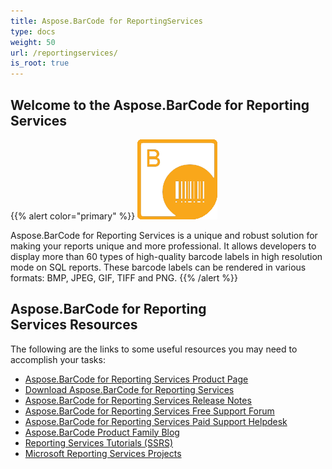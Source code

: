```yaml
---
title: Aspose.BarCode for ReportingServices
type: docs
weight: 50
url: /reportingservices/
is_root: true
---
```

## **Welcome to the Aspose.BarCode for Reporting Services**

{{% alert color="primary" %}} 
![Aspose.BarCode for Reporting Services](aspose-BarCode-for-ReportingSerices.png)

Aspose.BarCode for Reporting Services is a unique and robust solution for making your reports unique and more professional. It allows developers to display more than 60 types of high-quality barcode labels in high resolution mode on SQL reports. These barcode labels can be rendered in various formats: BMP, JPEG, GIF, TIFF and PNG.
{{% /alert %}} 

## **Aspose.BarCode for Reporting Services Resources**

The following are the links to some useful resources you may need to accomplish your tasks:
- [Aspose.BarCode for Reporting Services Product Page](https://products.aspose.com/barcode/reporting-services)
- [Download Aspose.BarCode for Reporting Services](https://downloads.aspose.com/barcode/reportingservices)
- [Aspose.BarCode for Reporting Services Release Notes](/barcode/reportingservices/release-notes/)
- [Aspose.BarCode for Reporting Services Free Support Forum](https://forum.aspose.com/c/barcode)
- [Aspose.BarCode for Reporting Services Paid Support Helpdesk](https://helpdesk.aspose.com/)
- [Aspose.BarCode Product Family Blog](https://blog.aspose.com/category/barcode/)
- [Reporting Services Tutorials (SSRS)](https://docs.microsoft.com/sql/reporting-services/reporting-services-tutorials-ssrs)
- [Microsoft Reporting Services Projects](https://marketplace.visualstudio.com/items?itemName=ProBITools.MicrosoftReportProjectsforVisualStudio)